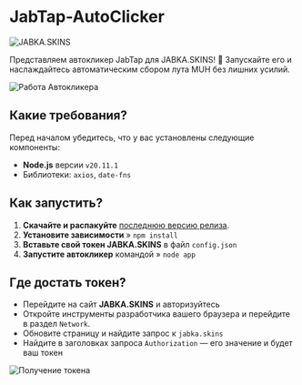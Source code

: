 # JabTap-AutoClicker


![JABKA.SKINS](https://jabka.skin/assets/images/logo/logo.svg)


Представляем автокликер JabTap для JABKA.SKINS! 🚀 Запускайте его и наслаждайтесь автоматическим сбором лута MUH без лишних усилий.

![Работа Автокликера](https://i.imgur.com/DJWPIxu.png)

## Какие требования?

Перед началом убедитесь, что у вас установлены следующие компоненты:
- **Node.js** версии `v20.11.1`
- Библиотеки: `axios`, `date-fns`

## Как запустить?

1. **Скачайте и распакуйте** [последнюю версию релиза](https://github.com/ApTyp4uK1337/JabTap-AutoClicker/releases).
2. **Установите зависимости** » ```npm install```
3. **Вставьте свой токен JABKA.SKINS** в файл `config.json`
4. **Запустите автокликер** командой » ```node app```

## Где достать токен?

- Перейдите на сайт **JABKA.SKINS** и авторизуйтесь
- Откройте инструменты разработчика вашего браузера и перейдите в раздел `Network`.
- Обновите страницу и найдите запрос к `jabka.skins`
- Найдите в заголовках запроса `Authorization` — его значение и будет ваш токен

![Получение токена](https://i.imgur.com/VTNFVMd.png)
